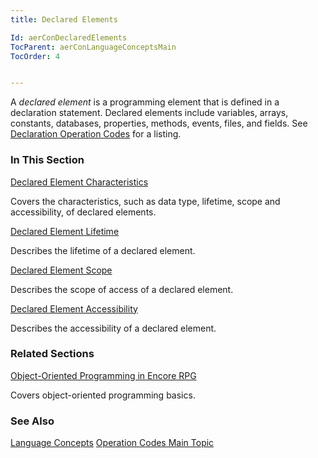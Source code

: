 ```yaml
---
title: Declared Elements

Id: aerConDeclaredElements
TocParent: aerConLanguageConceptsMain
TocOrder: 4


---
```


A *declared element* is a programming element that is defined in a declaration statement. Declared elements include variables, arrays, constants, databases, properties, methods, events, files, and fields. See [Declaration Operation Codes](aerConDeclarationOpCodes.html) for a listing. 

### In This Section

[Declared Element Characteristics](aerConDeclaredElementCharacteristics.html)

Covers the characteristics, such as data type, lifetime, scope and
                accessibility, of declared elements.


[Declared Element Lifetime](aerConDeclaredElementsLifetime.html)

Describes the lifetime of a declared element.


[Declared Element Scope](aerConDeclaredElementsScope.html)

Describes the scope of access of a declared element.


[Declared Element Accessibility](aerConAccessibility.html)

Describes the accessibility of a declared element.


### Related Sections

[Object-Oriented Programming in Encore RPG](aerConObjectOrientedProgramming.html)

Covers object-oriented programming basics.


### See Also
[Language Concepts](aerConLanguageConceptsMain.html)
[Operation Codes Main Topic](aerConOpCodes.html) 
